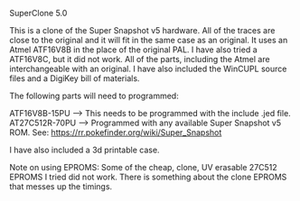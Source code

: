 SuperClone 5.0

This is a clone of the Super Snapshot v5 hardware. All of the traces are close to the original and it will fit in the same case as an original. It uses an Atmel ATF16V8B in the place of the original PAL. I have also tried a ATF16V8C, but it did not work. All of the parts, including the Atmel are interchangeable with an original. I have also included the WinCUPL source files and a DigiKey bill of materials.

The following parts will need to programmed:

ATF16V8B-15PU --> This needs to be programmed with the include .jed file.
AT27C512R-70PU --> Programmed with any available Super Snapshot v5 ROM. See: https://rr.pokefinder.org/wiki/Super_Snapshot

I have also included a 3d printable case.

Note on using EPROMS: Some of the cheap, clone, UV erasable 27C512 EPROMS I tried did not work. There is something about the clone EPROMS that messes up the timings.

